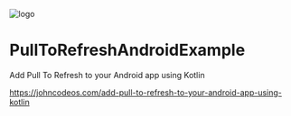 ![logo](https://i.imgur.com/Dv73hCk.png)
# PullToRefreshAndroidExample
Add Pull To Refresh to your Android app using Kotlin

https://johncodeos.com/add-pull-to-refresh-to-your-android-app-using-kotlin
